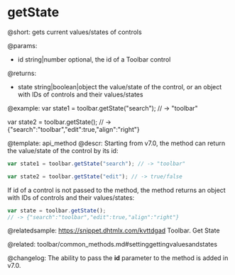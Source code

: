getState
=============

@short: gets current values/states of controls


@params:
- id    string|number   optional, the id of a Toolbar control


@returns:
- state		string|boolean|object		the value/state of the control, or an object with IDs of controls and their values/states


@example:
var state1 = toolbar.getState("search"); 
// -> "toolbar"

var state2 = toolbar.getState(); 
// -> {"search":"toolbar","edit":true,"align":"right"}


@template: api_method
@descr:
Starting from v7.0, the method can return the value/state of the control by its id:

~~~js
var state1 = toolbar.getState("search"); // -> "toolbar"

var state2 = toolbar.getState("edit"); // -> true/false
~~~

If id of a control is not passed to the method, the method returns an object with IDs of controls and their values/states:

~~~js
var state = toolbar.getState(); 
// -> {"search":"toolbar","edit":true,"align":"right"}
~~~


@relatedsample: https://snippet.dhtmlx.com/kvttdgad	Toolbar. Get State

@related: toolbar/common_methods.md#settinggettingvaluesandstates

@changelog:
The ability to pass the **id** parameter to the method is added in v7.0.

